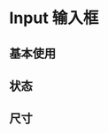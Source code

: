 # Input 输入框

## 基本使用

<demo react="input/demo/base.tsx" />

## 状态

<demo react="input/demo/status.tsx" />

## 尺寸

<demo react="input/demo/size.tsx" />
